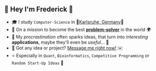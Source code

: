 ## 👋 Hey I'm **Frederick** 🐸
- 🎓 I study `Computer-Science` in 🌳[Karlsruhe, Germany](https://upload.wikimedia.org/wikipedia/commons/c/cf/Bundesarchiv_B_145_Bild-F023862-0009%2C_Karlsruhe%2C_Technische_Hochschule.jpg)🌲
- 🐣 On a mission to become the best [**problem-solver**](https://github.com/FreGeh/competitiveProgrammingSetup) in the world 🌍
- 🌱 My *procrastination* often sparks ideas, that turn into *interesting* **applications**, maybe they'll even be *useful*... 🐳
- 💬 Got any idea or project? [Message me right now!](mailto:fregeh7@gmail.com) ✉️
- ⭐ Especially in `Quant`, `Bioinformatics`, `Competitive Programming` or `Random Start-Up Ideas` 🌠
<!--
hello stalker, what are you doing here?
-->
